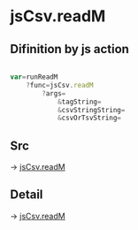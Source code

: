 # jsCsv.readM

## Difinition by js action

```js.js

var=runReadM
	?func=jsCsv.readM
		?args=
			&tagString=
			&csvStringString=
			&csvOrTsvString=
```

## Src

-> [jsCsv.readM](https://github.com/puutaro/CommandClick/blob/master/app/src/main/java/com/puutaro/commandclick/fragment_lib/terminal_fragment/js_interface/JsCsv.kt#L155)

## Detail

-> [jsCsv.readM](https://github.com/puutaro/CommandClick/blob/master/md/developer/js_interface/details/JsCsv/readM.md)
